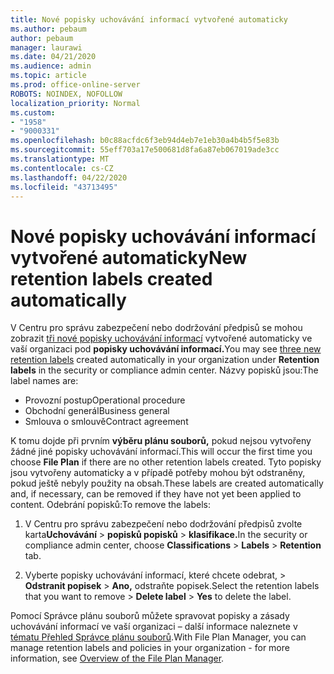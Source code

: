 ```yaml
---
title: Nové popisky uchovávání informací vytvořené automaticky
ms.author: pebaum
author: pebaum
manager: laurawi
ms.date: 04/21/2020
ms.audience: admin
ms.topic: article
ms.prod: office-online-server
ROBOTS: NOINDEX, NOFOLLOW
localization_priority: Normal
ms.custom:
- "1958"
- "9000331"
ms.openlocfilehash: b0c88acfdc6f3eb94d4eb7e1eb30a4b4b5f5e83b
ms.sourcegitcommit: 55eff703a17e500681d8fa6a87eb067019ade3cc
ms.translationtype: MT
ms.contentlocale: cs-CZ
ms.lasthandoff: 04/22/2020
ms.locfileid: "43713495"
---
```

# <a name="new-retention-labels-created-automatically"></a><span data-ttu-id="30a02-102">Nové popisky uchovávání informací vytvořené automaticky</span><span class="sxs-lookup"><span data-stu-id="30a02-102">New retention labels created automatically</span></span>

<span data-ttu-id="30a02-103">V Centru pro správu zabezpečení nebo dodržování předpisů se mohou zobrazit [tři nové popisky uchovávání informací](https://docs.microsoft.com/office365/securitycompliance/file-plan-manager#default-retention-labels-and-label-policy) vytvořené automaticky ve vaší organizaci pod **popisky uchovávání informací.**</span><span class="sxs-lookup"><span data-stu-id="30a02-103">You may see [three new retention labels](https://docs.microsoft.com/office365/securitycompliance/file-plan-manager#default-retention-labels-and-label-policy) created automatically in your organization under **Retention labels** in the security or compliance admin center.</span></span> <span data-ttu-id="30a02-104">Názvy popisků jsou:</span><span class="sxs-lookup"><span data-stu-id="30a02-104">The label names are:</span></span>

- <span data-ttu-id="30a02-105">Provozní postup</span><span class="sxs-lookup"><span data-stu-id="30a02-105">Operational procedure</span></span>
- <span data-ttu-id="30a02-106">Obchodní generál</span><span class="sxs-lookup"><span data-stu-id="30a02-106">Business general</span></span>
- <span data-ttu-id="30a02-107">Smlouva o smlouvě</span><span class="sxs-lookup"><span data-stu-id="30a02-107">Contract agreement</span></span>

<span data-ttu-id="30a02-108">K tomu dojde při prvním **výběru plánu souborů,** pokud nejsou vytvořeny žádné jiné popisky uchovávání informací.</span><span class="sxs-lookup"><span data-stu-id="30a02-108">This will occur the first time you choose **File Plan** if there are no other retention labels created.</span></span> <span data-ttu-id="30a02-109">Tyto popisky jsou vytvořeny automaticky a v případě potřeby mohou být odstraněny, pokud ještě nebyly použity na obsah.</span><span class="sxs-lookup"><span data-stu-id="30a02-109">These labels are created automatically and, if necessary, can be removed if they have not yet been applied to content.</span></span> <span data-ttu-id="30a02-110">Odebrání popisků:</span><span class="sxs-lookup"><span data-stu-id="30a02-110">To remove the labels:</span></span>

1. <span data-ttu-id="30a02-111">V Centru pro správu zabezpečení nebo dodržování předpisů zvolte karta**Uchovávání**  > **popisků popisků** >  **klasifikace.**</span><span class="sxs-lookup"><span data-stu-id="30a02-111">In the security or compliance admin center, choose **Classifications** > **Labels** > **Retention** tab.</span></span>

1. <span data-ttu-id="30a02-112">Vyberte popisky uchovávání informací, které chcete odebrat, > **Odstranit popisek** > **Ano,** odstraňte popisek.</span><span class="sxs-lookup"><span data-stu-id="30a02-112">Select the retention labels that you want to remove > **Delete label** > **Yes** to delete the label.</span></span>

<span data-ttu-id="30a02-113">Pomocí Správce plánu souborů můžete spravovat popisky a zásady uchovávání informací ve vaší organizaci – další informace naleznete v [tématu Přehled Správce plánu souborů](https://docs.microsoft.com/office365/securitycompliance/file-plan-manager).</span><span class="sxs-lookup"><span data-stu-id="30a02-113">With File Plan Manager, you can manage retention labels and policies in your organization - for more information, see [Overview of the File Plan Manager](https://docs.microsoft.com/office365/securitycompliance/file-plan-manager).</span></span>